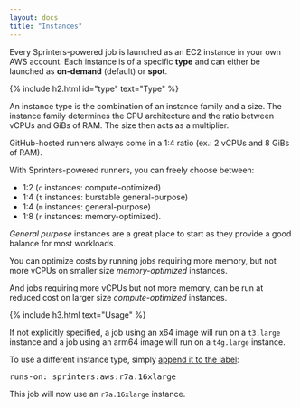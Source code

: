 ```yaml
---
layout: docs
title: "Instances"
---
```


Every Sprinters-powered job is launched as an EC2 instance in your own AWS account.
Each instance is of a specific **type** and can either be launched as **on-demand** (default) or **spot**.

{% include h2.html id="type" text="Type"  %}

An instance type is the combination of an instance family and a size.
The instance family determines the CPU architecture and the ratio between vCPUs and GiBs of RAM.
The size then acts as a multiplier.

GitHub-hosted runners always come in a 1:4 ratio (ex.: 2 vCPUs and 8 GiBs of RAM).

With Sprinters-powered runners, you can freely choose between:
- 1:2 (`c` instances: compute-optimized)
- 1:4 (`t` instances: burstable general-purpose)
- 1:4 (`m` instances: general-purpose)
- 1:8 (`r` instances: memory-optimized).

_General purpose_ instances are a great place to start as they provide a good balance for most workloads.

You can optimize costs by running jobs requiring more memory, but not more vCPUs on smaller size _memory-optimized_ instances.

And jobs requiring more vCPUs but not more memory, can be run at reduced cost on larger size _compute-optimized_ instances.

{% include h3.html text="Usage"  %}

If not explicitly specified, a job using an x64 image will run on a `t3.large` instance and a job using an arm64 image will run on a `t4g.large` instance.

To use a different instance type, simply [append it to the label](/docs/label#instance-type):

<div class="alert alert-info font-monospace p-0 mb-3 position-relative" role="alert">
    <pre class="mb-0 p-2 fs-7">runs-on: sprinters:aws:<span class="text-warning fw-bold">r7a.16xlarge</span></pre>
</div>

This job will now use an `r7a.16xlarge` instance.
